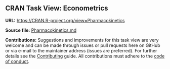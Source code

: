 ## CRAN Task View: Econometrics

**URL:** <https://CRAN.R-project.org/view=Pharmacokinetics>
  
**Source file:** [Pharmacokinetics.md](Pharmacokinetics.md)

**Contributions:** Suggestions and improvements for this task view are very
welcome and can be made through issues or pull requests here on GitHub or via
e-mail to the maintainer address (issues are preferred). For further details see
the
[Contributing](https://github.com/cran-task-views/ctv/blob/main/Contributing.md)
guide. All contributions must adhere to the
[code of conduct](https://github.com/cran-task-views/ctv/blob/main/CodeOfConduct.md).
